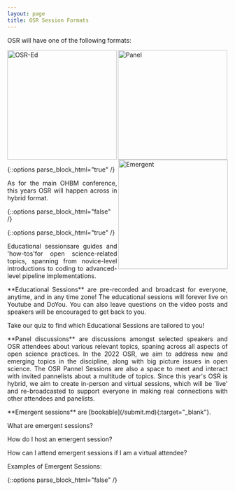 ```yaml
---
layout: page
title: OSR Session Formats
---
```


OSR will have one of the following formats: 

[<img align="left" src="../img/educational_geg.svg" height="250" alt="OSR-Ed">](#educational)
[<img align="center" src="../img/panel_geg.svg" height="250" alt="Panel">](#panel)
[<img align="right" src="../img/emergent_geg.svg" height="250" alt="Emergent">](#emergent)

{::options parse_block_html="true" /}
<p align="justify">
As for the main OHBM conference, this years OSR will happen across in hybrid format.
</p>
{::options parse_block_html="false" /}

<div id='educational'></div>

{::options parse_block_html="true" /}
<p align="justify">Educational sessionsare guides and 'how-tos'for open science-related topics, spanning from novice-level introductions to coding to advanced-level pipeline implementations.</p>

<p align="justify"> **Educational Sessions** are pre-recorded and broadcast for everyone, anytime, and in any time zone! The educational sessions will forever live on Youtube and DoYou. You can also leave questions on the video posts and speakers will be encouraged to get back to you.</p>

<p align="justify">Take our quiz to find which Educational Sessions are tailored to you!
</p>

<div id='panel'></div>


<p align="justify"> **Panel discussions** are discussions amongst selected speakers and OSR attendees about various relevant topics, spaning across all aspects of open science practices.
In the 2022 OSR, we aim to address new and emerging topics in the discipline, along with big picture issues in open science. The OSR Pannel Sessions are also a space to meet and interact with invited pannelists about a multitude of topics. Since this year's OSR is hybrid, we aim to create in-person and virtual sessions, which will be 'live' and re-broadcasted to support everyone in making real connections with other attendees and panelists.</p>

<div id='emergent'></div>


<p align="justify">**Emergent sessions** are [bookable](/submit.md){:target="_blank"}.</p> 
  
<p align="justify">What are emergent sessions?</p>

<p Emergent Sessions are spontaneous and interactive hot topic talks hosted by OSR attendees. Emergent sessions may last from 15 minutes to one hour. The duration will be set by the participant organiser, or it will run for as long as the conversation is flowing.
Emergent sessions can be framed as conversations held in an open format among peers. These sessions may be used to invite contributions to collaborative projects,hold an open forum to discuss a development in existing projects, hold a panel discussion, or basically anything you would like!</p>

<p align="justify">How do I host an emergent session?</p>
<p Emergent sessions are bookable during the meeting for times allocated for emergent sessions. 
Emergent sessions can be booked by any OHBM or OSR registered participant at any point in the meeting, while there is space in the schedule. 
Submitted emergent requests will be briefly reviewed by the OSR team for appropriate content, and details communicated regarding how to book a slot in our schedule. 
We will be on hand to manage the hosting and broadcast of your session on your behalf, and help your participants join the conversation.</p>

<p align="justify">How can I attend emergent sessions if I am a virtual attendee?</p>
<p All emergent sessions will be live streamed and recorded (unless we have specific reason to think this would inhibit discussion). The recorded sessions will be made available for viewing on Crowdcast straight after the event. Links to this “spontaneously” recorded material will be shared with registered participants.</p>

<p align="justify">Examples of Emergent Sessions:</p>



{::options parse_block_html="false" /}
